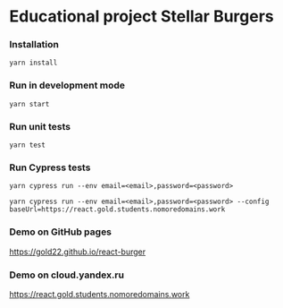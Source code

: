# Educational project Stellar Burgers

### Installation

```Shell
yarn install
```

### Run in development mode

```Shell
yarn start
```

### Run unit tests

```Shell
yarn test
```

### Run Cypress tests

```Shell
yarn cypress run --env email=<email>,password=<password>
```

```Shell
yarn cypress run --env email=<email>,password=<password> --config baseUrl=https://react.gold.students.nomoredomains.work
```

### Demo on GitHub pages

https://gold22.github.io/react-burger

### Demo on cloud.yandex.ru

https://react.gold.students.nomoredomains.work
